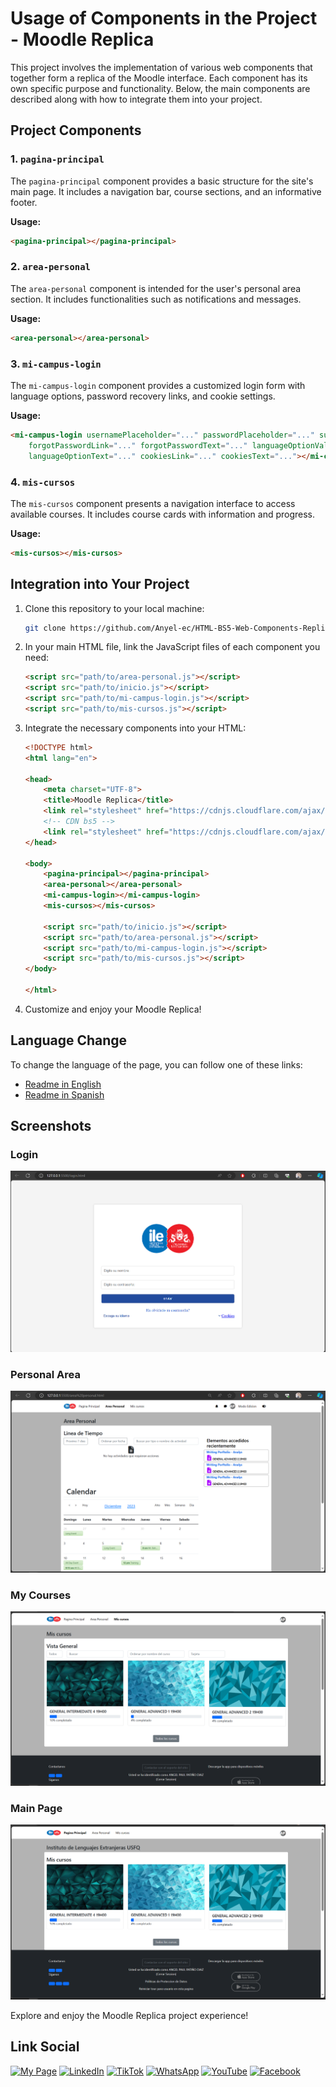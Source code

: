 # Usage of Components in the Project - Moodle Replica

This project involves the implementation of various web components that together form a replica of the Moodle interface. Each component has its own specific purpose and functionality. Below, the main components are described along with how to integrate them into your project.

## Project Components

### 1. `pagina-principal`

The `pagina-principal` component provides a basic structure for the site's main page. It includes a navigation bar, course sections, and an informative footer.

**Usage:**
```html
<pagina-principal></pagina-principal>
```

### 2. `area-personal`

The `area-personal` component is intended for the user's personal area section. It includes functionalities such as notifications and messages.

**Usage:**
```html
<area-personal></area-personal>
```

### 3. `mi-campus-login`

The `mi-campus-login` component provides a customized login form with language options, password recovery links, and cookie settings.

**Usage:**
```html
<mi-campus-login usernamePlaceholder="..." passwordPlaceholder="..." submitButtonText="..."
    forgotPasswordLink="..." forgotPasswordText="..." languageOptionValue="..."
    languageOptionText="..." cookiesLink="..." cookiesText="..."></mi-campus-login>
```

### 4. `mis-cursos`

The `mis-cursos` component presents a navigation interface to access available courses. It includes course cards with information and progress.

**Usage:**
```html
<mis-cursos></mis-cursos>
```

## Integration into Your Project

1. Clone this repository to your local machine:

    ```bash
    git clone https://github.com/Anyel-ec/HTML-BS5-Web-Components-ReplicationMoodle
    ```

2. In your main HTML file, link the JavaScript files of each component you need:

    ```html
    <script src="path/to/area-personal.js"></script>
    <script src="path/to/inicio.js"></script>
    <script src="path/to/mi-campus-login.js"></script>
    <script src="path/to/mis-cursos.js"></script>
    ```

3. Integrate the necessary components into your HTML:

    ```html
    <!DOCTYPE html>
    <html lang="en">

    <head>
        <meta charset="UTF-8">
        <title>Moodle Replica</title>
        <link rel="stylesheet" href="https://cdnjs.cloudflare.com/ajax/libs/font-awesome/6.0.0-beta2/css/all.min.css">
        <!-- CDN bs5 -->
        <link rel="stylesheet" href="https://cdnjs.cloudflare.com/ajax/libs/bootstrap/5.1.0/css/bootstrap.min.css">
    </head>

    <body>
        <pagina-principal></pagina-principal>
        <area-personal></area-personal>
        <mi-campus-login></mi-campus-login>
        <mis-cursos></mis-cursos>

        <script src="path/to/inicio.js"></script>
        <script src="path/to/area-personal.js"></script>
        <script src="path/to/mi-campus-login.js"></script>
        <script src="path/to/mis-cursos.js"></script>
    </body>

    </html>
    ```

4. Customize and enjoy your Moodle Replica!

## Language Change

To change the language of the page, you can follow one of these links:
- [Readme in English](./README.md)
- [Readme in Spanish](./README-es.md)

## Screenshots

### Login 
![Screenshot 1](doc/login.PNG) 
### Personal Area 
![Screenshot 2](doc/area.PNG) 
### My Courses 
![Screenshot 3](doc/cursos.PNG) 
### Main Page 
![Screenshot 4](doc/inicio.PNG) 

Explore and enjoy the Moodle Replica project experience!


## Link Social
[![My Page](https://img.shields.io/badge/Página%20Web-212121?style=for-the-badge&logo=google-chrome&logoColor=FFCA28&labelColor=212121)](https://anyel.top/)
[![LinkedIn](https://img.shields.io/badge/LinkedIn-212121?style=for-the-badge&logo=linkedin&logoColor=0A66C2&labelColor=212121)](https://www.linkedin.com)
[![TikTok](https://img.shields.io/badge/TikTok-212121?style=for-the-badge&logo=tiktok&logoColor=f24c0a&labelColor=212121)](https://www.tiktok.com/@anyel.ec)
[![WhatsApp](https://img.shields.io/badge/WhatsApp-212121?style=for-the-badge&logo=whatsapp&logoColor=white&labelColor=212121)](https://api.whatsapp.com/send?phone=593991675490&text=Un%20gusto%20en%20saludarte💻🌟)
[![YouTube](https://img.shields.io/badge/YouTube-212121?style=for-the-badge&logo=youtube&logoColor=FF0000&labelColor=212121)](https://www.youtube.com/channel/UC7In8IjfwKn-PUMYaC0NtUg)
[![Facebook](https://img.shields.io/badge/Facebook-212121?style=for-the-badge&logo=facebook&logoColor=1877F2&labelColor=212121)](https://www.facebook.com/ecanyel/)

